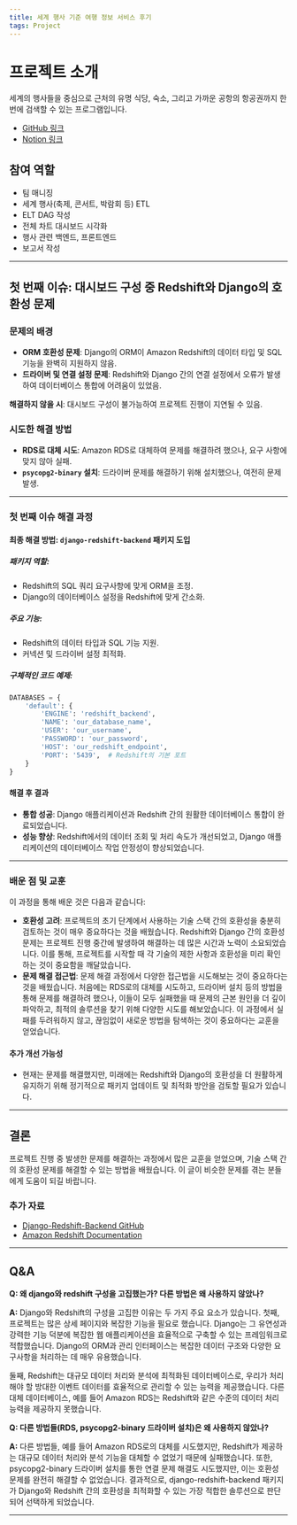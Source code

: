 ```yaml
---
title: 세계 행사 기준 여행 정보 서비스 후기
tags: Project
---
```


# 프로젝트 소개

세계의 행사들을 중심으로 근처의 유명 식당, 숙소, 그리고 가까운 공항의 항공권까지 한 번에 검색할 수 있는 프로그램입니다.

- [GitHub 링크](https://github.com/Toursherpa/TourSherpa)
- [Notion 링크](https://www.notion.so/d4bb59baa14e47a9b2c22a3e7960dc43)

## 참여 역할
- 팀 매니징
- 세계 행사(축제, 콘서트, 박람회 등) ETL
- ELT DAG 작성
- 전체 차트 대시보드 시각화
- 행사 관련 백엔드, 프론트엔드
- 보고서 작성

---

## 첫 번째 이슈: 대시보드 구성 중 Redshift와 Django의 호환성 문제

### 문제의 배경
- **ORM 호환성 문제**: Django의 ORM이 Amazon Redshift의 데이터 타입 및 SQL 기능을 완벽히 지원하지 않음.
- **드라이버 및 연결 설정 문제**: Redshift와 Django 간의 연결 설정에서 오류가 발생하여 데이터베이스 통합에 어려움이 있었음.

**해결하지 않을 시**: 대시보드 구성이 불가능하여 프로젝트 진행이 지연될 수 있음.

### 시도한 해결 방법
- **RDS로 대체 시도**: Amazon RDS로 대체하여 문제를 해결하려 했으나, 요구 사항에 맞지 않아 실패.
- **`psycopg2-binary` 설치**: 드라이버 문제를 해결하기 위해 설치했으나, 여전히 문제 발생.

---

### 첫 번째 이슈 해결 과정

#### 최종 해결 방법: `django-redshift-backend` 패키지 도입

##### 패키지 역할:
- Redshift의 SQL 쿼리 요구사항에 맞게 ORM을 조정.
- Django의 데이터베이스 설정을 Redshift에 맞게 간소화.

##### 주요 기능:
- Redshift의 데이터 타입과 SQL 기능 지원.
- 커넥션 및 드라이버 설정 최적화.

##### 구체적인 코드 예제:

```python
DATABASES = {
    'default': {
        'ENGINE': 'redshift_backend',
        'NAME': 'our_database_name',
        'USER': 'our_username',
        'PASSWORD': 'our_password',
        'HOST': 'our_redshift_endpoint',
        'PORT': '5439',  # Redshift의 기본 포트
    }
}
```

#### 해결 후 결과
- **통합 성공**: Django 애플리케이션과 Redshift 간의 원활한 데이터베이스 통합이 완료되었습니다.
- **성능 향상**: Redshift에서의 데이터 조회 및 처리 속도가 개선되었고, Django 애플리케이션의 데이터베이스 작업 안정성이 향상되었습니다.

---

### 배운 점 및 교훈

이 과정을 통해 배운 것은 다음과 같습니다:
- **호환성 고려**: 프로젝트의 초기 단계에서 사용하는 기술 스택 간의 호환성을 충분히 검토하는 것이 매우 중요하다는 것을 배웠습니다. Redshift와 Django 간의 호환성 문제는 프로젝트 진행 중간에 발생하여 해결하는 데 많은 시간과 노력이 소요되었습니다. 이를 통해, 프로젝트를 시작할 때 각 기술의 제한 사항과 호환성을 미리 확인하는 것이 중요함을 깨달았습니다.
- **문제 해결 접근법**: 문제 해결 과정에서 다양한 접근법을 시도해보는 것이 중요하다는 것을 배웠습니다. 처음에는 RDS로의 대체를 시도하고, 드라이버 설치 등의 방법을 통해 문제를 해결하려 했으나, 이들이 모두 실패했을 때 문제의 근본 원인을 더 깊이 파악하고, 최적의 솔루션을 찾기 위해 다양한 시도를 해보았습니다. 이 과정에서 실패를 두려워하지 않고, 끊임없이 새로운 방법을 탐색하는 것이 중요하다는 교훈을 얻었습니다.

#### 추가 개선 가능성
- 현재는 문제를 해결했지만, 미래에는 Redshift와 Django의 호환성을 더 원활하게 유지하기 위해 정기적으로 패키지 업데이트 및 최적화 방안을 검토할 필요가 있습니다.

---

## 결론

프로젝트 진행 중 발생한 문제를 해결하는 과정에서 많은 교훈을 얻었으며, 기술 스택 간의 호환성 문제를 해결할 수 있는 방법을 배웠습니다. 이 글이 비슷한 문제를 겪는 분들에게 도움이 되길 바랍니다.

### 추가 자료
- [Django-Redshift-Backend GitHub](https://github.com/jonashagstedt/django-redshift-backend)
- [Amazon Redshift Documentation](https://docs.aws.amazon.com/redshift/index.html)

---

## Q&A

**Q: 왜 django와 redshift 구성을 고집했는가? 다른 방법은 왜 사용하지 않았나?**

**A:** Django와 Redshift의 구성을 고집한 이유는 두 가지 주요 요소가 있습니다. 첫째, 프로젝트는 많은 상세 페이지와 복잡한 기능을 필요로 했습니다. Django는 그 유연성과 강력한 기능 덕분에 복잡한 웹 애플리케이션을 효율적으로 구축할 수 있는 프레임워크로 적합했습니다. Django의 ORM과 관리 인터페이스는 복잡한 데이터 구조와 다양한 요구사항을 처리하는 데 매우 유용했습니다.

둘째, Redshift는 대규모 데이터 처리와 분석에 최적화된 데이터베이스로, 우리가 처리해야 할 방대한 이벤트 데이터를 효율적으로 관리할 수 있는 능력을 제공했습니다. 다른 대체 데이터베이스, 예를 들어 Amazon RDS는 Redshift와 같은 수준의 데이터 처리 능력을 제공하지 못했습니다.


**Q: 다른 방법들(RDS,  psycopg2-binary 드라이버 설치)은 왜 사용하지 않았나?**

**A:** 다른 방법들, 예를 들어 Amazon RDS로의 대체를 시도했지만, Redshift가 제공하는 대규모 데이터 처리와 분석 기능을 대체할 수 없었기 때문에 실패했습니다. 또한, psycopg2-binary 드라이버 설치를 통한 연결 문제 해결도 시도했지만, 이는 호환성 문제를 완전히 해결할 수 없었습니다. 결과적으로, django-redshift-backend 패키지가 Django와 Redshift 간의 호환성을 최적화할 수 있는 가장 적합한 솔루션으로 판단되어 선택하게 되었습니다.

---

